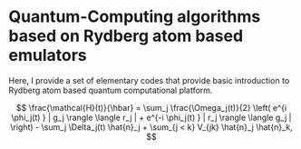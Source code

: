 # Quantum-Computing algorithms based on Rydberg atom based emulators

Here, I provide a set of elementary codes that provide basic introduction to Rydberg atom based quantum computational platform. 

$$
\frac{\mathcal{H}(t)}{\hbar} = \sum_j \frac{\Omega_j(t)}{2} \left( e^{i \phi_j(t) } | g_j \rangle  \langle r_j | + e^{-i \phi_j(t) } | r_j \rangle  \langle g_j | \right) - \sum_j \Delta_j(t) \hat{n}_j + \sum_{j < k} V_{jk} \hat{n}_j \hat{n}_k,
$$
